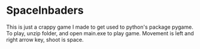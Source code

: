 # SpaceInbaders

This is just a crappy game I made to get used to python's package pygame. To play, unzip folder, and open main.exe to play game. Movement is left and right arrow key, shoot is space.
